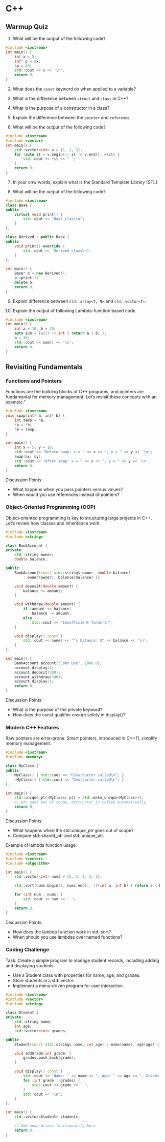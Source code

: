 # C++

## Warmup Quiz

1. What will be the output of the following code?

```c++
#include <iostream>
int main() {
    int x = 5;
    int* p = &x;
    *p = 10;
    std::cout << x << '\n';
    return 0;
}
```

2. What does the `const` keyword do when applied to a variable?

3. What is the difference between `struct` and `class` in C++?

4. What is the purpose of a constructor in a class?

5. Explain the difference between the `pointer` and `reference`.

6. What will be the output of the following code?
```c++
#include <iostream>
#include <vector>
int main() {
    std::vector<int> v = {1, 2, 3};
    for (auto it = v.begin(); it != v.end(); ++it) {
        std::cout << *it << " ";
    }
    return 0;
}
```

7. In your onw words, explain what is the Standard Template Library (STL).

8. What will be the output of the following code?
```c++
#include <iostream>
class Base {
public:
    virtual void print() {
        std::cout << "Base class\n";
    }
};

class Derived : public Base {
public:
    void print() override {
        std::cout << "Derived class\n";
    }
};

int main() {
    Base* b = new Derived();
    b->print();
    delete b;
    return 0;
}
```

9. Explain difference between `std::array<T, N>` and `std::vector<T>`.

10. Explain the output of following Lambda-function based code.
```c++
#include <iostream>
int main() {
    int a = 10, b = 20;
    auto sum = [&]() -> int { return a + b; };
    b = 30;
    std::cout << sum() << '\n';
    return 0;
}
```

## Revisiting Fundamentals 

### Functions and Pointers

Functions are the building blocks of C++ programs, and pointers are fundamental for memory management. Let’s revisit these concepts with an example."

```c++
#include <iostream>
void swap(int* a, int* b) {
    int temp = *a;
    *a = *b;
    *b = temp;
}

int main() {
    int x = 5, y = 10;
    std::cout << "Before swap: x = " << x << ", y = " << y << '\n';
    swap(&x, &y);
    std::cout << "After swap: x = " << x << ", y = " << y << '\n';
    return 0;
}
```
Discussion Points:
 - What happens when you pass pointers versus values?
 - When would you use references instead of pointers?

### Object-Oriented Programming (OOP)

Object-oriented programming is key to structuring large projects in C++. Let’s review how classes and inheritance work.

```c++
#include <iostream>
#include <string>

class BankAccount {
private:
    std::string owner;
    double balance;

public:
    BankAccount(const std::string& owner, double balance) 
        : owner(owner), balance(balance) {}

    void deposit(double amount) {
        balance += amount;
    }

    void withdraw(double amount) {
        if (amount <= balance)
            balance -= amount;
        else
            std::cout << "Insufficient funds!\n";
    }

    void display() const {
        std::cout << owner << "'s balance: $" << balance << '\n';
    }
};

int main() {
    BankAccount account("John Doe", 1000.0);
    account.display();
    account.deposit(500);
    account.withdraw(300);
    account.display();
    return 0;
}
```

Discussion Points:
 - What is the purpose of the private keyword?
 - How does the const qualifier ensure safety in display()?

### Modern C++ Features

Raw pointers are error-prone. Smart pointers, introduced in C++11, simplify memory management.

```c++
#include <iostream>
#include <memory>

class MyClass {
public:
    MyClass() { std::cout << "Constructor called\n"; }
    ~MyClass() { std::cout << "Destructor called\n"; }
};

int main() {
    std::unique_ptr<MyClass> ptr = std::make_unique<MyClass>();
    // ptr goes out of scope, destructor is called automatically
    return 0;
}
```

Discussion Points:
 - What happens when the std::unique_ptr goes out of scope?
 - Compare std::shared_ptr and std::unique_ptr.


Example of lambda function usage:

```c++
#include <iostream>
#include <vector>
#include <algorithm>

int main() {
    std::vector<int> nums = {5, 2, 8, 3, 1};

    std::sort(nums.begin(), nums.end(), [](int a, int b) { return a < b; });

    for (int num : nums) {
        std::cout << num << ' ';
    }
    return 0;
}
```

Discussion Points:
 - How does the lambda function work in std::sort?
 - When should you use lambdas over named functions?

### Coding Challenge

Task: Create a simple program to manage student records, including adding and displaying students.
 - Use a Student class with properties for name, age, and grades.
 - Store students in a std::vector.
 - Implement a menu-driven program for user interaction.

```c++
#include <iostream>
#include <vector>
#include <string>

class Student {
private:
    std::string name;
    int age;
    std::vector<int> grades;

public:
    Student(const std::string& name, int age) : name(name), age(age) {}

    void addGrade(int grade) {
        grades.push_back(grade);
    }

    void display() const {
        std::cout << "Name: " << name << ", Age: " << age << ", Grades: ";
        for (int grade : grades) {
            std::cout << grade << ' ';
        }
        std::cout << '\n';
    }
};

int main() {
    std::vector<Student> students;

    // Add menu-driven functionality here
    return 0;
}
```